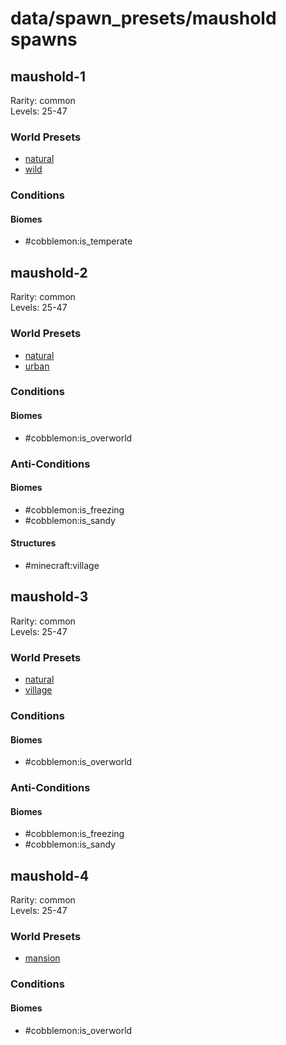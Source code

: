 # data/spawn_presets/maushold spawns  
  
## maushold-1  
Rarity: common  
Levels: 25-47  
  
### World Presets  
* [natural](/data/world_presets/natural.md)  
* [wild](/data/world_presets/wild.md)  
  
### Conditions  
  
#### Biomes  
  * #cobblemon:is_temperate
  
  
## maushold-2  
Rarity: common  
Levels: 25-47  
  
### World Presets  
* [natural](/data/world_presets/natural.md)  
* [urban](/data/world_presets/urban.md)  
  
### Conditions  
  
#### Biomes  
  * #cobblemon:is_overworld
  
  
### Anti-Conditions  
  
#### Biomes  
  * #cobblemon:is_freezing
  * #cobblemon:is_sandy
  
  
#### Structures  
  * #minecraft:village
  
  
## maushold-3  
Rarity: common  
Levels: 25-47  
  
### World Presets  
* [natural](/data/world_presets/natural.md)  
* [village](/data/world_presets/village.md)  
  
### Conditions  
  
#### Biomes  
  * #cobblemon:is_overworld
  
  
### Anti-Conditions  
  
#### Biomes  
  * #cobblemon:is_freezing
  * #cobblemon:is_sandy
  
  
## maushold-4  
Rarity: common  
Levels: 25-47  
  
### World Presets  
* [mansion](/data/world_presets/mansion.md)  
  
### Conditions  
  
#### Biomes  
  * #cobblemon:is_overworld
  
